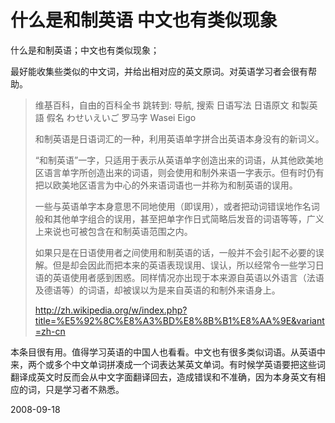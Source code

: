 # 什么是和制英语 中文也有类似现象

什么是和制英语；中文也有类似现象；

最好能收集些类似的中文词，并给出相对应的英文原词。对英语学习者会很有帮助。

> 维基百科，自由的百科全书
> 跳转到: 导航, 搜索
> 日语写法
> 日语原文 	和製英語
> 假名 	わせいえいご
> 罗马字 	Wasei Eigo
> 
> 和制英语是日语词汇的一种，利用英语单字拼合出英语本身没有的新词义。
> 
> “和制英语”一字，只适用于表示从英语单字创造出来的词语，从其他欧美地区语言单字所创造出来的词语，则会使用和制外来语一字表示。但有时仍有把以欧美地区语言为中心的外来语词语也一并称为和制英语的误用。
> 
> 一些与英语单字本身意思不同地使用（即误用），或者把动词错误地作名词般和其他单字组合的误用，甚至把单字作日式简略后发音的词语等等，广义上来说也可被包含在和制英语范围之内。
> 
> 如果只是在日语使用者之间使用和制英语的话，一般并不会引起不必要的误解。但是却会因此而把本来的英语表现误用、误认，所以经常令一些学习日语的英语使用者感到困惑。同样情况亦出现于本来源自英语以外语言（法语及德语等）的词语，却被误以为是来自英语的和制外来语身上。
> 
> http://zh.wikipedia.org/w/index.php?title=%E5%92%8C%E8%A3%BD%E8%8B%B1%E8%AA%9E&variant=zh-cn


本条目很有用。值得学习英语的中国人也看看。中文也有很多类似词语。从英语中来，两个或多个中文单词拼凑成一个词表达某英文单词。有时候学英语要把这些词翻译成英文时反而会从中文字面翻译回去，造成错误和不准确，因为本身英文有相应的词，只是学习者不熟悉。



2008-09-18